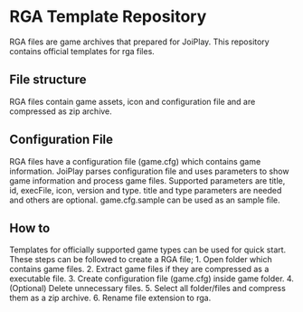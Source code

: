 # RGA Template Repository #
RGA files are game archives that prepared for JoiPlay. This repository contains official templates for rga files.

## File structure ##
RGA files contain game assets, icon and configuration file and are compressed as zip archive. 

## Configuration File ##
RGA files have a configuration file (game.cfg) which contains game information. JoiPlay parses configuration file and uses parameters to show game information and process game files. Supported parameters are title, id, execFile, icon, version and type. title and type parameters are needed and others are optional. game.cfg.sample can be used as an sample file.

## How to ##
Templates for officially supported game types can be used for quick start. These steps can be followed to create a RGA file;
    1. Open folder which contains game files.
    2. Extract game files if they are compressed as a executable file.
    3. Create configuration file (game.cfg) inside game folder.
    4. (Optional) Delete unnecessary files.
    5. Select all folder/files and compress them as a zip archive.
    6. Rename file extension to rga.
